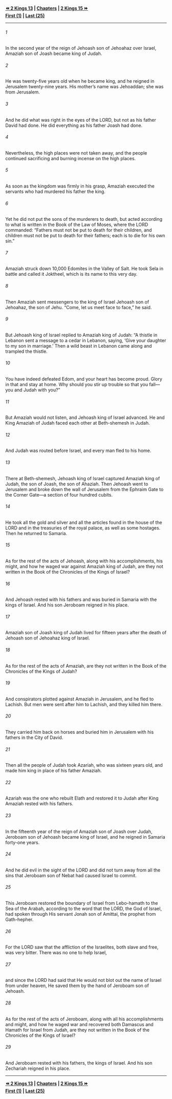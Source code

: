   
**[⏪ 2 Kings 13](./2%20Kings%2013.md) | [Chapters](./_index.md) | [2 Kings 15 ⏩](./2%20Kings%2015.md)**  
**[First (1)](./2%20Kings%201.md) | [Last (25)](./2%20Kings%2025.md)**  
  
---  
  
###### 1  
In the second year of the reign of Jehoash son of Jehoahaz over Israel, Amaziah son of Joash became king of Judah.  
  
###### 2  
He was twenty-five years old when he became king, and he reigned in Jerusalem twenty-nine years. His mother’s name was Jehoaddan; she was from Jerusalem.  
  
###### 3  
And he did what was right in the eyes of the LORD, but not as his father David had done. He did everything as his father Joash had done.  
  
###### 4  
Nevertheless, the high places were not taken away, and the people continued sacrificing and burning incense on the high places.  
  
###### 5  
As soon as the kingdom was firmly in his grasp, Amaziah executed the servants who had murdered his father the king.  
  
###### 6  
Yet he did not put the sons of the murderers to death, but acted according to what is written in the Book of the Law of Moses, where the LORD commanded: “Fathers must not be put to death for their children, and children must not be put to death for their fathers; each is to die for his own sin.”  
  
###### 7  
Amaziah struck down 10,000 Edomites in the Valley of Salt. He took Sela in battle and called it Joktheel, which is its name to this very day.  
  
###### 8  
Then Amaziah sent messengers to the king of Israel Jehoash son of Jehoahaz, the son of Jehu. “Come, let us meet face to face,” he said.  
  
###### 9  
But Jehoash king of Israel replied to Amaziah king of Judah: “A thistle in Lebanon sent a message to a cedar in Lebanon, saying, ‘Give your daughter to my son in marriage.’ Then a wild beast in Lebanon came along and trampled the thistle.  
  
###### 10  
You have indeed defeated Edom, and your heart has become proud. Glory in that and stay at home. Why should you stir up trouble so that you fall—you and Judah with you?”  
  
###### 11  
But Amaziah would not listen, and Jehoash king of Israel advanced. He and King Amaziah of Judah faced each other at Beth-shemesh in Judah.  
  
###### 12  
And Judah was routed before Israel, and every man fled to his home.  
  
###### 13  
There at Beth-shemesh, Jehoash king of Israel captured Amaziah king of Judah, the son of Joash, the son of Ahaziah. Then Jehoash went to Jerusalem and broke down the wall of Jerusalem from the Ephraim Gate to the Corner Gate—a section of four hundred cubits.  
  
###### 14  
He took all the gold and silver and all the articles found in the house of the LORD and in the treasuries of the royal palace, as well as some hostages. Then he returned to Samaria.  
  
###### 15  
As for the rest of the acts of Jehoash, along with his accomplishments, his might, and how he waged war against Amaziah king of Judah, are they not written in the Book of the Chronicles of the Kings of Israel?  
  
###### 16  
And Jehoash rested with his fathers and was buried in Samaria with the kings of Israel. And his son Jeroboam reigned in his place.  
  
###### 17  
Amaziah son of Joash king of Judah lived for fifteen years after the death of Jehoash son of Jehoahaz king of Israel.  
  
###### 18  
As for the rest of the acts of Amaziah, are they not written in the Book of the Chronicles of the Kings of Judah?  
  
###### 19  
And conspirators plotted against Amaziah in Jerusalem, and he fled to Lachish. But men were sent after him to Lachish, and they killed him there.  
  
###### 20  
They carried him back on horses and buried him in Jerusalem with his fathers in the City of David.  
  
###### 21  
Then all the people of Judah took Azariah, who was sixteen years old, and made him king in place of his father Amaziah.  
  
###### 22  
Azariah was the one who rebuilt Elath and restored it to Judah after King Amaziah rested with his fathers.  
  
###### 23  
In the fifteenth year of the reign of Amaziah son of Joash over Judah, Jeroboam son of Jehoash became king of Israel, and he reigned in Samaria forty-one years.  
  
###### 24  
And he did evil in the sight of the LORD and did not turn away from all the sins that Jeroboam son of Nebat had caused Israel to commit.  
  
###### 25  
This Jeroboam restored the boundary of Israel from Lebo-hamath to the Sea of the Arabah, according to the word that the LORD, the God of Israel, had spoken through His servant Jonah son of Amittai, the prophet from Gath-hepher.  
  
###### 26  
For the LORD saw that the affliction of the Israelites, both slave and free, was very bitter. There was no one to help Israel,  
  
###### 27  
and since the LORD had said that He would not blot out the name of Israel from under heaven, He saved them by the hand of Jeroboam son of Jehoash.  
  
###### 28  
As for the rest of the acts of Jeroboam, along with all his accomplishments and might, and how he waged war and recovered both Damascus and Hamath for Israel from Judah, are they not written in the Book of the Chronicles of the Kings of Israel?  
  
###### 29  
And Jeroboam rested with his fathers, the kings of Israel. And his son Zechariah reigned in his place.  
  
  
---  
  
**[⏪ 2 Kings 13](./2%20Kings%2013.md) | [Chapters](./_index.md) | [2 Kings 15 ⏩](./2%20Kings%2015.md)**  
**[First (1)](./2%20Kings%201.md) | [Last (25)](./2%20Kings%2025.md)**  
  

